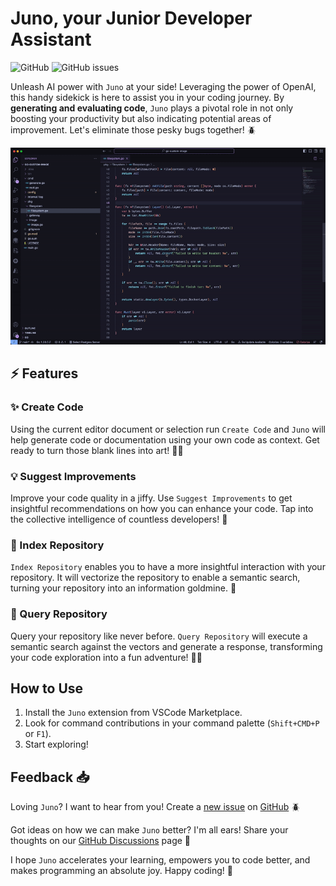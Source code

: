 # Juno, your Junior Developer Assistant

![GitHub](https://img.shields.io/github/license/emilkje/juno)
![GitHub issues](https://img.shields.io/github/issues/emilkje/juno)

Unleash AI power with `Juno` at your side! Leveraging the power of OpenAI, this handy sidekick is here to assist you in your coding journey. By **generating and evaluating code**, `Juno` plays a pivotal role in not only boosting your productivity but also indicating potential areas of improvement. Let's eliminate those pesky bugs together! 🪲

![Example](./assets/video_sample.gif)

## ⚡️ Features 

### ✨ Create Code

Using the current editor document or selection run `Create Code` and `Juno` will help generate code or documentation using your own code as context. Get ready to turn those blank lines into art! 🧑‍💻

### 💡 Suggest Improvements

Improve your code quality in a jiffy. Use `Suggest Improvements` to get insightful recommendations on how you can enhance your code. Tap into the collective intelligence of countless developers! 🧠

### 📄 Index Repository

`Index Repository` enables you to have a more insightful interaction with your repository. It will vectorize the repository to enable a semantic search, turning your repository into an information goldmine. 📕

### 🔎 Query Repository 

Query your repository like never before. `Query Repository` will execute a semantic search against the vectors and generate a response, transforming your code exploration into a fun adventure! 🕵️‍♀️

## How to Use

1. Install the `Juno` extension from VSCode Marketplace.
2. Look for command contributions in your command palette (`Shift+CMD+P` or `F1`).
3. Start exploring!

## Feedback 📥

Loving `Juno`? I want to hear from you! Create a [new issue](https://github.com/emilkje/juno/issues/new) on [GitHub](https://github.com/emilkje/juno) 🪲

Got ideas on how we can make `Juno` better? I'm all ears! Share your thoughts on our [GitHub Discussions](https://github.com/your-github-username/juno/discussions) page 💬

I hope `Juno` accelerates your learning, empowers you to code better, and makes programming an absolute joy. Happy coding! 💜